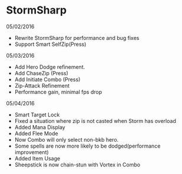 # StormSharp
05/02/2016
- Rewrite StormSharp for performance and bug fixes
- Support Smart SelfZip(Press) 

05/03/2016
- Add Hero Dodge refinement.
- Add ChaseZip (Press)
- Add Initiate Combo (Press)
- Zip-Attack Refinement
- Performance gain, minimal fps drop

05/04/2016
- Smart Target Lock
- Fixed a situation where zip is not casted when Storm has overload
- Added Mana Display
- Added Flee Mode
- Now Combo will only select non-bkb hero.
- Some spells are now more likely to be dodged(performance improvement)
- Added Item Usage
- Sheepstick is now chain-stun with Vortex in Combo


 